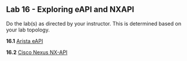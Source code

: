 ## Lab 16 - Exploring eAPI and NXAPI 

Do the lab(s) as directed by your instructor.  This is determined based on your lab topology.

**16.1** [Arista eAPI](Lab_16_1_Exploring_eAPI.md)

**16.2** [Cisco Nexus NX-API](Lab_16_2_Exploring_NXAPI.md)

